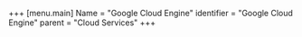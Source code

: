 +++
[menu.main]
Name = "Google Cloud Engine"
identifier = "Google Cloud Engine"
parent = "Cloud Services"
+++